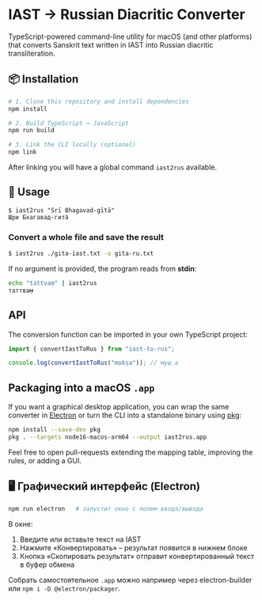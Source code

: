 # IAST → Russian Diacritic Converter

TypeScript-powered command-line utility for macOS (and other platforms) that converts Sanskrit text written in IAST into Russian diacritic transliteration.

## 📦 Installation

```bash
# 1. Clone this repository and install dependencies
npm install

# 2. Build TypeScript → JavaScript
npm run build

# 3. Link the CLI locally (optional)
npm link
```

After linking you will have a global command `iast2rus` available.

## 🚀 Usage

```
$ iast2rus "Śrī Bhagavad-gītā"
Шри Бхагавад-гита̄
```

### Convert a whole file and save the result

```bash
$ iast2rus ./gita-iast.txt -o gita-ru.txt
```

If no argument is provided, the program reads from **stdin**:

```bash
echo "tattvaṃ" | iast2rus
таттва̣м
```

## API

The conversion function can be imported in your own TypeScript project:

```ts
import { convertIastToRus } from "iast-to-rus";

console.log(convertIastToRus("mokṣa")); // муш̣а
```

## Packaging into a macOS `.app`

If you want a graphical desktop application, you can wrap the same converter
in [Electron](https://www.electronjs.org/) or turn the CLI into a standalone
binary using [pkg](https://github.com/vercel/pkg):

```bash
npm install --save-dev pkg
pkg . --targets node16-macos-arm64 --output iast2rus.app
```

Feel free to open pull-requests extending the mapping table, improving the
rules, or adding a GUI.

## 🖥️ Графический интерфейс (Electron)

```bash
npm run electron   # запустит окно с полем ввода/вывода
```

В окне:
1. Введите или вставьте текст на IAST
2. Нажмите «Конвертировать» – результат появится в нижнем блоке
3. Кнопка «Скопировать результат» отправит конвертированный текст в буфер обмена

Собрать самостоятельное `.app` можно например через electron-builder или `npm i -D @electron/packager`. 